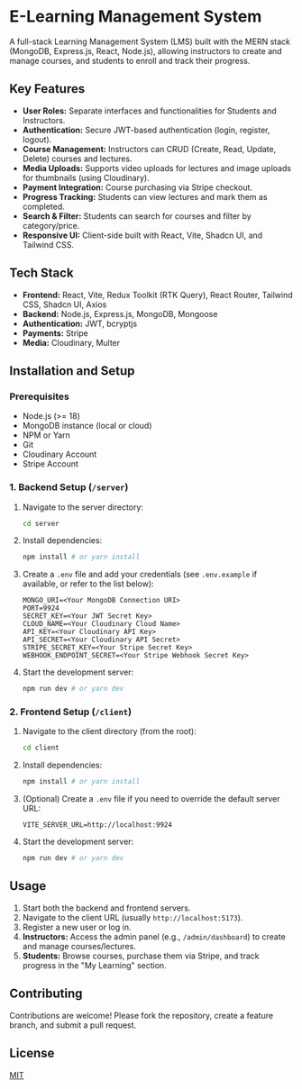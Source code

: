 # E-Learning Management System

A full-stack Learning Management System (LMS) built with the MERN stack (MongoDB, Express.js, React, Node.js), allowing instructors to create and manage courses, and students to enroll and track their progress.

## Key Features

* **User Roles:** Separate interfaces and functionalities for Students and Instructors.
* **Authentication:** Secure JWT-based authentication (login, register, logout).
* **Course Management:** Instructors can CRUD (Create, Read, Update, Delete) courses and lectures.
* **Media Uploads:** Supports video uploads for lectures and image uploads for thumbnails (using Cloudinary).
* **Payment Integration:** Course purchasing via Stripe checkout.
* **Progress Tracking:** Students can view lectures and mark them as completed.
* **Search & Filter:** Students can search for courses and filter by category/price.
* **Responsive UI:** Client-side built with React, Vite, Shadcn UI, and Tailwind CSS.

## Tech Stack

* **Frontend:** React, Vite, Redux Toolkit (RTK Query), React Router, Tailwind CSS, Shadcn UI, Axios
* **Backend:** Node.js, Express.js, MongoDB, Mongoose
* **Authentication:** JWT, bcryptjs
* **Payments:** Stripe
* **Media:** Cloudinary, Multer

## Installation and Setup

### Prerequisites

* Node.js (>= 18)
* MongoDB instance (local or cloud)
* NPM or Yarn
* Git
* Cloudinary Account
* Stripe Account

### 1. Backend Setup (`/server`)

1.  Navigate to the server directory:
    ```bash
    cd server
    ```
2.  Install dependencies:
    ```bash
    npm install # or yarn install
    ```
3.  Create a `.env` file and add your credentials (see `.env.example` if available, or refer to the list below):
    ```# Required .env variables:
    MONGO_URI=<Your MongoDB Connection URI>
    PORT=9924
    SECRET_KEY=<Your JWT Secret Key>
    CLOUD_NAME=<Your Cloudinary Cloud Name>
    API_KEY=<Your Cloudinary API Key>
    API_SECRET=<Your Cloudinary API Secret>
    STRIPE_SECRET_KEY=<Your Stripe Secret Key>
    WEBHOOK_ENDPOINT_SECRET=<Your Stripe Webhook Secret Key>
    ```
4.  Start the development server:
    ```bash
    npm run dev # or yarn dev
    ```

### 2. Frontend Setup (`/client`)

1.  Navigate to the client directory (from the root):
    ```bash
    cd client
    ```
2.  Install dependencies:
    ```bash
    npm install # or yarn install
    ```
3.  (Optional) Create a `.env` file if you need to override the default server URL:
    ```# Example .env content:
    VITE_SERVER_URL=http://localhost:9924
    ```
4.  Start the development server:
    ```bash
    npm run dev # or yarn dev
    ```

## Usage

1.  Start both the backend and frontend servers.
2.  Navigate to the client URL (usually `http://localhost:5173`).
3.  Register a new user or log in.
4.  **Instructors:** Access the admin panel (e.g., `/admin/dashboard`) to create and manage courses/lectures.
5.  **Students:** Browse courses, purchase them via Stripe, and track progress in the "My Learning" section.

## Contributing

Contributions are welcome! Please fork the repository, create a feature branch, and submit a pull request.

## License

[MIT](LICENSE) 
